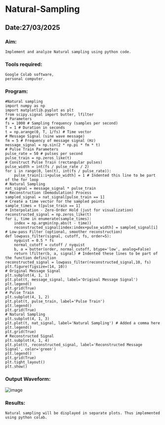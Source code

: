 # Natural-Sampling
## Date:27/03/2025
### Aim:
    Implement and analyze Natural sampling using python code.
### Tools required:
    Google Colab software,
    personal computer.
### Program:
```
#Natural sampling
import numpy as np
import matplotlib.pyplot as plt
from scipy.signal import butter, lfilter
# Parameters
fs = 1000 # Sampling frequency (samples per second)
T = 1 # Duration in seconds
t = np.arange(0, T, 1/fs) # Time vector
# Message Signal (sine wave message)
fm = 5 # Frequency of message signal (Hz)
message_signal = np.sin(2 * np.pi * fm * t)
# Pulse Train Parameters
pulse_rate = 50 # pulses per second
pulse_train = np.zeros_like(t)
# Construct Pulse Train (rectangular pulses)
pulse_width = int(fs / pulse_rate / 2)
for i in range(0, len(t), int(fs / pulse_rate)):
    pulse_train[i:i+pulse_width] = 1 # Indented this line to be part of the for loop
# Natural Sampling
nat_signal = message_signal * pulse_train
# Reconstruction (Demodulation) Process
sampled_signal = nat_signal[pulse_train == 1]
# Create a time vector for the sampled points
sample_times = t[pulse_train == 1]
# Interpolation - Zero-Order Hold (just for visualization)
reconstructed_signal = np.zeros_like(t)
for i, time in enumerate(sample_times):
    index = np.argmin(np.abs(t - time))
    reconstructed_signal[index:index+pulse_width] = sampled_signal[i]
# Low-pass Filter (optional, smoother reconstruction)
def lowpass_filter(signal, cutoff, fs, order=5):
    nyquist = 0.5 * fs
    normal_cutoff = cutoff / nyquist
    b, a = butter(order, normal_cutoff, btype='low', analog=False)
    return lfilter(b, a, signal) # Indented these lines to be part of the function definition
reconstructed_signal = lowpass_filter(reconstructed_signal,10, fs)
plt.figure(figsize=(14, 10))
# Original Message Signal
plt.subplot(4, 1, 1)
plt.plot(t, message_signal, label='Original Message Signal')
plt.legend()
plt.grid(True)
# Pulse Train
plt.subplot(4, 1, 2)
plt.plot(t, pulse_train, label='Pulse Train')
plt.legend()
plt.grid(True)
# Natural Sampling
plt.subplot(4, 1, 3)
plt.plot(t, nat_signal, label='Natural Sampling') # Added a comma here
plt.legend()
plt.grid(True)
# Reconstructed Signal
plt.subplot(4, 1, 4)
plt.plot(t, reconstructed_signal, label='Reconstructed Message Signal', color='green')
plt.legend()
plt.grid(True)
plt.tight_layout()
plt.show()
```
### Output Waveform:
![image](https://github.com/user-attachments/assets/e665cad8-3d2b-4c38-a3fe-3e0265677fb6)

### Results:
    Natural sampling will be displayed in separate plots. Thus implemented using python colab.
